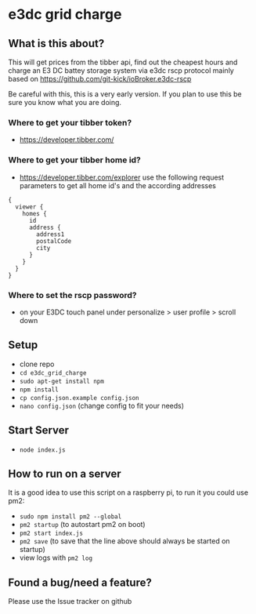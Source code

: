 # e3dc grid charge

## What is this about?

This will get prices from the tibber api, find out the cheapest hours and charge an E3 DC battey storage system via
e3dc rscp protocol mainly based on https://github.com/git-kick/ioBroker.e3dc-rscp

Be careful with this, this is a very early version. If you plan to use this be sure you know what you are doing.

### Where to get your tibber token?
* https://developer.tibber.com/
### Where to get your tibber home id?
* https://developer.tibber.com/explorer
use the following request parameters to get all home id's and the according addresses
```
{
  viewer {
    homes {
      id
      address {
        address1
        postalCode
        city
      }
    }
  }
}
```
### Where to set the rscp password?
* on your E3DC touch panel under personalize > user profile > scroll down


## Setup
* clone repo
* ```cd e3dc_grid_charge```
* ```sudo apt-get install npm```
* ```npm install```
* ```cp config.json.example config.json```
* ```nano config.json``` (change config to fit your needs)


## Start Server
* ```node index.js```

## How to run on a server
It is a good idea to use this script on a raspberry pi, to run it you could use pm2:
* ```sudo npm install pm2 --global```
* ```pm2 startup``` (to autostart pm2 on boot)
* ```pm2 start index.js```
* ```pm2 save``` (to save that the line above should always be started on startup)
* view logs with ```pm2 log```

## Found a bug/need a feature?
Please use the Issue tracker on github